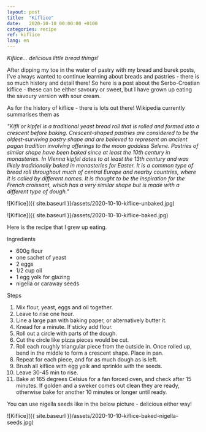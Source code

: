 ```yaml
---
layout: post
title:  "Kiflice"
date:   2020-10-10 00:00:00 +0100
categories: recipe
ref: kiflice
lang: en
---
```


*Kiflice... delicious little bread things!*

After dipping my toe in the water of pastry with my bread and burek posts, I’ve always wanted to continue learning about breads and pastries - there is so much history and detail there! So here is a post about the Serbo-Croatian kiflice - these can be either savoury or sweet, but I have grown up eating the savoury version with sour cream.

As for the history of kiflice - there is lots out there! Wikipedia currently summarises them as 

*"Kifli or kipfel is a traditional yeast bread roll that is rolled and formed into a crescent before baking. Crescent-shaped pastries are considered to be the oldest-surviving pastry shape and are believed to represent an ancient pagan tradition involving offerings to the moon goddess Selene. Pastries of similar shape have been baked since at least the 10th century in monasteries. In Vienna kipfel dates to at least the 13th century and was likely traditionally baked in monasteries for Easter. It is a common type of bread roll throughout much of central Europe and nearby countries, where it is called by different names. It is thought to be the inspiration for the French croissant, which has a very similar shape but is made with a different type of dough."*

![Kiflice]({{ site.baseurl }}/assets/2020-10-10-kiflice-unbaked.jpg)

![Kiflice]({{ site.baseurl }}/assets/2020-10-10-kiflice-baked.jpg)

Here is the recipe that I grew up eating.

Ingredients

* 600g flour
* one sachet of yeast
* 2 eggs 
* 1/2 cup oil
* 1 egg yolk for glazing
* nigella or caraway seeds

Steps

1. Mix flour, yeast, eggs and oil together.
2. Leave to rise one hour. 
3. Line a large pan with baking paper, or alternatively butter it. 
4. Knead for a minute. If sticky add flour. 
5. Roll out a circle with parts of the dough.
6. Cut the circle like pizza pieces would be cut.
7. Roll each roughly triangular piece from the outside in. Once rolled up, bend in the middle to form a crescent shape. Place in pan.
8. Repeat for each piece, and for as much dough as is left.
9. Brush all kiflice with egg yolk and sprinkle with the seeds. 
10. Leave 30-45 min to rise.
11. Bake at 165 degrees Celsius for a fan forced oven, and check after 15 minutes. If golden and a sweker comes out clean they are ready, otherwise bake for another 10 minutes or longer until ready.

You can use nigella seeds like in the below picture - delicious either way!

![Kiflice]({{ site.baseurl }}/assets/2020-10-10-kiflice-baked-nigella-seeds.jpg)
